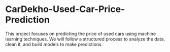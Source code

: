 # CarDekho-Used-Car-Price-Prediction
This project focuses on predicting the price of used cars using machine learning techniques. We will follow a structured process to analyze the data, clean it, and build models to make predictions.
